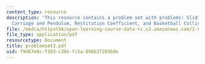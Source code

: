```yaml
---
content_type: resource
description: 'This resource contains a problem set with problems: Sliding Dumbbell,
  Carriage and Pendulum, Restitution Coefficient, and Basketball Collision.'
file: /media/https%3A/open-learning-course-data-rc.s3.amazonaws.com/2-003j-dynamics-and-control-i-spring-2007/f9d67e0cf303c30efc5a896b37203b8e_problemset3.pdf
file_type: application/pdf
resourcetype: Document
title: problemset3.pdf
uid: f9d67e0c-f303-c30e-fc5a-896b37203b8e
---
```

